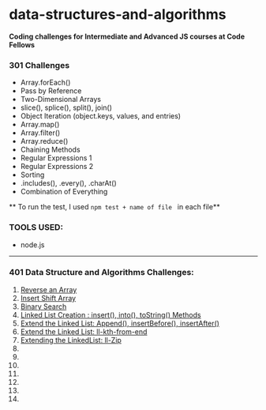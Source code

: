 # data-structures-and-algorithms

**Coding challenges for Intermediate and Advanced JS courses at Code Fellows**

### 301 Challenges

- Array.forEach()
- Pass by Reference
- Two-Dimensional Arrays
- slice(), splice(), split(), join()
- Object Iteration (object.keys, values, and entries)
- Array.map()
- Array.filter()
- Array.reduce()
- Chaining Methods
- Regular Expressions 1
- Regular Expressions 2
- Sorting
- .includes(), .every(), .charAt()
- Combination of Everything

** To run the test, I used `npm test + name of file ` in each file**

### TOOLS USED:
- node.js


---------------------------------------------------------

### 401 Data Structure and Algorithms Challenges:

1. [Reverse an Array](https://github.com/RivaD2/data-structures-and-algorithms/tree/master/code-challenges/challenges/reverseArray)
1. [Insert Shift Array](https://github.com/RivaD2/data-structures-and-algorithms/tree/master/code-challenges/challenges/arrayShift)
1. [Binary Search](https://github.com/RivaD2/data-structures-and-algorithms/tree/master/code-challenges/challenges/arrayBinarySearch)
1. [Linked List Creation : insert(), into(), toString() Methods](https://github.com/RivaD2/data-structures-and-algorithms/tree/master/code-challenges/challenges/linkedList)
1. [Extend the Linked List: Append(), insertBefore(), insertAfter() ](https://github.com/RivaD2/data-structures-and-algorithms/tree/master/code-challenges/challenges/linkedList)
1. [Extend the Linked List: ll-kth-from-end](https://github.com/RivaD2/data-structures-and-algorithms/tree/master/code-challenges/challenges/linkedList)
1. [Extending the LinkedList: ll-Zip](https://github.com/RivaD2/data-structures-and-algorithms/tree/master/code-challenges/challenges/linkedList)
1. [](#)
1. [](#)
1. [](#)
1. [](#)
1. [](#)
1. [](#)
1. [](#)


